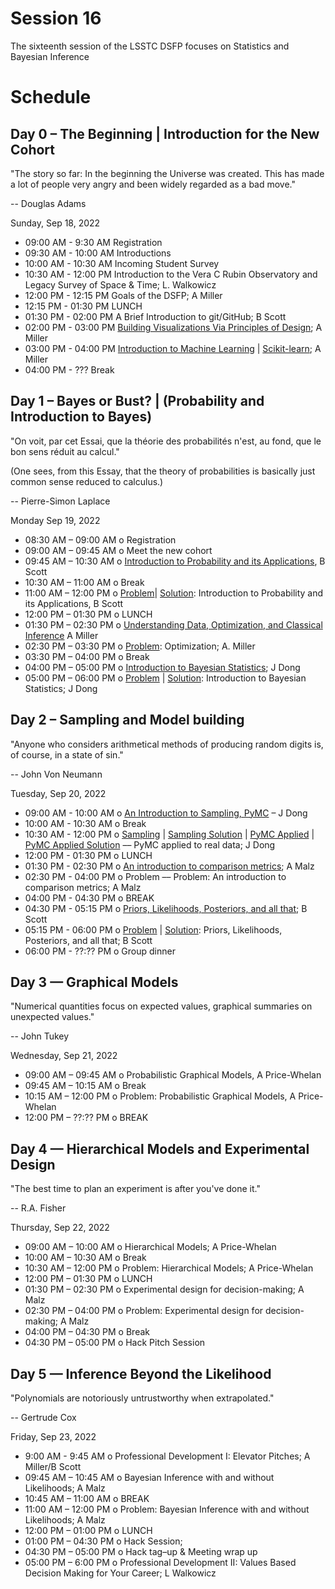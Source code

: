 # Session 16

The sixteenth session of the LSSTC DSFP focuses on Statistics and Bayesian Inference

# Schedule

## Day 0 – The Beginning | Introduction for the New Cohort

"The story so far: In the beginning the Universe was created. This has made a lot of people very angry and been widely regarded as a bad move."

-- Douglas Adams 

Sunday, Sep 18, 2022 
* 09:00 AM - 9:30 AM Registration
* 09:30 AM - 10:00 AM Introductions
* 10:00 AM - 10:30 AM Incoming Student Survey 
* 10:30 AM - 12:00 PM Introduction to the Vera C Rubin Observatory and Legacy Survey of Space & Time; L. Walkowicz
* 12:00 PM - 12:15 PM Goals of the DSFP; A Miller
* 12:15 PM - 01:30 PM LUNCH 
* 01:30 PM - 02:00 PM  A Brief Introduction to git/GitHub; B Scott 
* 02:00 PM - 03:00 PM [Building Visualizations Via Principles of Design](Day0/TooBriefVisualization.ipynb); A Miller
* 03:00 PM - 04:00 PM [Introduction to Machine Learning](Day0/IntroductionToMachineLearning.ipynb) | [Scikit-learn](Day0/IntroToScikitLearn.ipynb); A Miller 
* 04:00 PM - ??? Break
 
## Day 1 – Bayes or Bust? | (Probability and Introduction to Bayes)

"On voit, par cet Essai, que la théorie des probabilités n'est, au fond, que le bon sens réduit au calcul."

(One sees, from this Essay, that the theory of probabilities is basically just common sense reduced to calculus.)

-- Pierre-Simon Laplace

Monday Sep 19, 2022
* 08:30 AM – 09:00 AM o Registration 
* 09:00 AM – 09:45 AM o Meet the new cohort
* 09:45 AM – 10:30 AM o  [Introduction to Probability and its Applications](Day1/Probability_and_applications_DSFP_Session_16.ipynb), B Scott 
* 10:30 AM – 11:00 AM o Break 
* 11:00 AM – 12:00 PM o  [Problem](Day1/Introduction%20to%20Probability%20Problems%20no%20solutions.ipynb)| [Solution](): Introduction to Probability and its Applications, B Scott 
* 12:00 PM – 01:30 PM o LUNCH 
* 01:30 PM – 02:30 PM o  [Understanding Data, Optimization, and Classical Inference](Day1/ConnectingModelsAndData.ipynb) A Miller   
* 02:30 PM – 03:30 PM o  [Problem](Day1/MaximumLikelihoodEstimation.ipynb): Optimization; A. Miller 
* 03:30 PM – 04:00 PM o Break 
* 04:00 PM – 05:00 PM o [Introduction to Bayesian Statistics](Day1/Bayes.pdf); J Dong 
* 05:00 PM – 06:00 PM o  [Problem](Day1/Bayes.ipynb) | [Solution](Day1/Bayes_solution.ipynb): Introduction to Bayesian Statistics; J Dong
 
## Day 2 – Sampling and Model building  

"Anyone who considers arithmetical methods of producing random digits is, of course, in a state of sin."

-- John Von Neumann

Tuesday, Sep 20, 2022
* 09:00 AM - 10:00 AM o [An Introduction to Sampling, PyMC](Day2/MCMC.pdf) – J Dong  
* 10:00 AM - 10:30 AM o Break 
* 10:30 AM - 12:00 PM o [Sampling](Day2/Sampling.ipynb) | [Sampling Solution](Day2/Sampling_solution.ipynb) | [PyMC Applied](Day2/PyMC_applied.ipynb) | [PyMC Applied Solution](Day2/PyMC_applied_solution.ipynb) –– PyMC applied to real data; J Dong  
* 12:00 PM - 01:30 PM o LUNCH 
* 01:30 PM - 02:30 PM o [An introduction to comparison metrics](Day2/metrics_presentation.pdf); A Malz  
* 02:30 PM - 04:00 PM o Problem –– Problem: An introduction to comparison metrics; A Malz  
* 04:00 PM - 04:30 PM o BREAK 
* 04:30 PM - 05:15 PM o [Priors, Likelihoods, Posteriors, and all that](Day2/Priors%2C%20Likelihoods%2C%20Posteriors%20and%20All%20That.ipynb); B Scott  
* 05:15 PM - 06:00 PM o [Problem](Day2/Priors%2C%20Likelihoods%2C%20Posteriors%2C%20and%20All%20That%20Problems%20no%20solutions.ipynb) | [Solution](): Priors, Likelihoods, Posteriors, and all that; B Scott
* 06:00 PM - ??:?? PM o Group dinner 
 
## Day 3 — Graphical Models 

"Numerical quantities focus on expected values, graphical summaries on unexpected values."

-- John Tukey 

Wednesday, Sep 21, 2022
* 09:00 AM – 09:45 AM o  Probabilistic Graphical Models, A Price-Whelan  
* 09:45 AM – 10:15 AM o Break 
* 10:15 AM – 12:00 PM o  Problem: Probabilistic Graphical Models, A Price-Whelan  
* 12:00 PM – ??:?? PM o BREAK 

## Day 4 — Hierarchical Models and Experimental Design

"The best time to plan an experiment is after you've done it."

-- R.A. Fisher

Thursday, Sep 22, 2022 
* 09:00 AM – 10:00 AM o Hierarchical Models; A Price-Whelan  
* 10:00 AM – 10:30 AM o Break 
* 10:30 AM – 12:00 PM o  Problem: Hierarchical Models; A Price-Whelan  
* 12:00 PM – 01:30 PM o LUNCH 
* 01:30 PM – 02:30 PM o Experimental design for decision-making; A Malz 
* 02:30 PM – 04:00 PM o Problem: Experimental design for decision-making; A Malz 
* 04:00 PM – 04:30 PM o Break 
* 04:30 PM – 05:00 PM o Hack Pitch Session  
 
## Day 5 — Inference Beyond the Likelihood 

"Polynomials are notoriously untrustworthy when extrapolated."

-- Gertrude Cox 

Friday, Sep 23, 2022
* 9:00 AM - 9:45 AM o Professional Development I: Elevator Pitches; A Miller/B Scott
* 09:45 AM – 10:45 AM o Bayesian Inference with and without Likelihoods; A Malz 
* 10:45 AM – 11:00 AM o BREAK 
* 11:00 AM – 12:00 PM o  Problem: Bayesian Inference with and without Likelihoods; A Malz  
* 12:00 PM – 01:00 PM o LUNCH 
* 01:00 PM – 04:30 PM o Hack Session;  
* 04:30 PM – 05:00 PM o Hack tag–up & Meeting wrap up 
* 05:00 PM – 6:00 PM o Professional Development II: Values Based Decision Making for Your Career; L Walkowicz  
